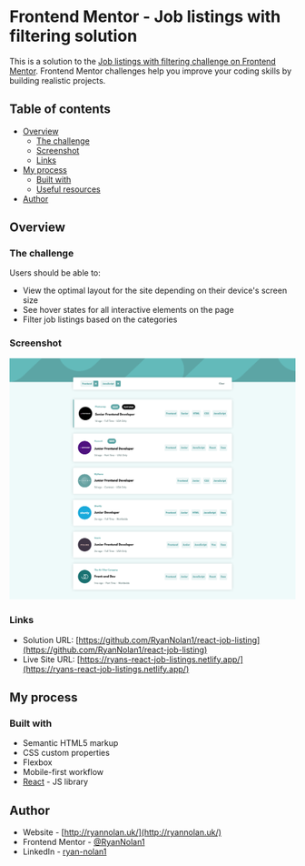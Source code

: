 # Frontend Mentor - Job listings with filtering solution

This is a solution to the [Job listings with filtering challenge on Frontend Mentor](https://www.frontendmentor.io/challenges/job-listings-with-filtering-ivstIPCt). Frontend Mentor challenges help you improve your coding skills by building realistic projects. 

## Table of contents

- [Overview](#overview)
  - [The challenge](#the-challenge)
  - [Screenshot](#screenshot)
  - [Links](#links)
- [My process](#my-process)
  - [Built with](#built-with)
  - [Useful resources](#useful-resources)
- [Author](#author)

## Overview

### The challenge

Users should be able to:

- View the optimal layout for the site depending on their device's screen size
- See hover states for all interactive elements on the page
- Filter job listings based on the categories

### Screenshot

![](./public/images/job-listing-screen-shot.png)

### Links

- Solution URL: [https://github.com/RyanNolan1/react-job-listing](https://github.com/RyanNolan1/react-job-listing)
- Live Site URL: [https://ryans-react-job-listings.netlify.app/](https://ryans-react-job-listings.netlify.app/)

## My process

### Built with

- Semantic HTML5 markup
- CSS custom properties
- Flexbox
- Mobile-first workflow
- [React](https://reactjs.org/) - JS library

## Author

- Website - [http://ryannolan.uk/](http://ryannolan.uk/)
- Frontend Mentor - [@RyanNolan1](https://www.frontendmentor.io/profile/RyanNolan1)
- LinkedIn - [ryan-nolan1](https://www.linkedin.com/in/ryan-nolan1/)

